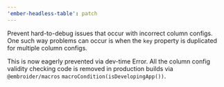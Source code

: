 ```yaml
---
'ember-headless-table': patch
---
```


Prevent hard-to-debug issues that occur with incorrect column configs.
One such way problems can occur is when the `key` property is duplicated
for multiple column configs. 

This is now eagerly prevented via dev-time Error. 
All the column config validity checking code is removed in production builds
via `@embroider/macros` `macroCondition(isDevelopingApp())`.
